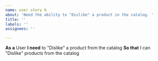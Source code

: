 ```yaml
---
name: user story 6
about: 'Need the ability to "Dislike" a product in the catalog. '
title: ''
labels: ''
assignees: ''

---
```


**As a** User
 **I need**  to "Dislike" a product from the catalog 
 **So that** I can "Dislike" products from the catalog
